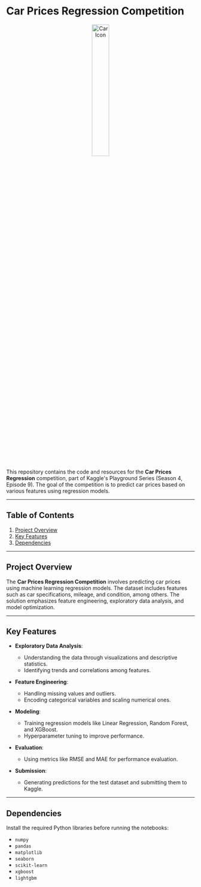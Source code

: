 # Car Prices Regression Competition

<p align="center">
    <img src="https://upload.wikimedia.org/wikipedia/commons/thumb/6/6f/Car_icon_red.svg/1200px-Car_icon_red.svg.png" alt="Car Icon" width="30%">
</p>

This repository contains the code and resources for the **Car Prices Regression** competition, part of Kaggle's Playground Series (Season 4, Episode 9). The goal of the competition is to predict car prices based on various features using regression models.

---

## Table of Contents

1. [Project Overview](#project-overview)
2. [Key Features](#key-features)
2. [Dependencies](#Dependencies)

---

## Project Overview

The **Car Prices Regression Competition** involves predicting car prices using machine learning regression models. The dataset includes features such as car specifications, mileage, and condition, among others. The solution emphasizes feature engineering, exploratory data analysis, and model optimization.

---

## Key Features

- **Exploratory Data Analysis**:
  - Understanding the data through visualizations and descriptive statistics.
  - Identifying trends and correlations among features.

- **Feature Engineering**:
  - Handling missing values and outliers.
  - Encoding categorical variables and scaling numerical ones.

- **Modeling**:
  - Training regression models like Linear Regression, Random Forest, and XGBoost.
  - Hyperparameter tuning to improve performance.

- **Evaluation**:
  - Using metrics like RMSE and MAE for performance evaluation.

- **Submission**:
  - Generating predictions for the test dataset and submitting them to Kaggle.

---

## Dependencies

Install the required Python libraries before running the notebooks:

- `numpy`
- `pandas`
- `matplotlib`
- `seaborn`
- `scikit-learn`
- `xgboost`
- `lightgbm`


